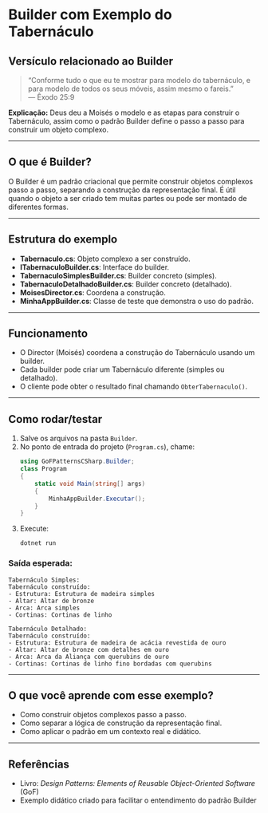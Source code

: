 # Builder com Exemplo do Tabernáculo

## Versículo relacionado ao Builder
> “Conforme tudo o que eu te mostrar para modelo do tabernáculo, e para modelo de todos os seus móveis, assim mesmo o fareis.”  
> — Êxodo 25:9

**Explicação:** Deus deu a Moisés o modelo e as etapas para construir o Tabernáculo, assim como o padrão Builder define o passo a passo para construir um objeto complexo.

---

## O que é Builder?
O Builder é um padrão criacional que permite construir objetos complexos passo a passo, separando a construção da representação final. É útil quando o objeto a ser criado tem muitas partes ou pode ser montado de diferentes formas.

---

## Estrutura do exemplo
- **Tabernaculo.cs**: Objeto complexo a ser construído.
- **ITabernaculoBuilder.cs**: Interface do builder.
- **TabernaculoSimplesBuilder.cs**: Builder concreto (simples).
- **TabernaculoDetalhadoBuilder.cs**: Builder concreto (detalhado).
- **MoisesDirector.cs**: Coordena a construção.
- **MinhaAppBuilder.cs**: Classe de teste que demonstra o uso do padrão.

---

## Funcionamento
- O Director (Moisés) coordena a construção do Tabernáculo usando um builder.
- Cada builder pode criar um Tabernáculo diferente (simples ou detalhado).
- O cliente pode obter o resultado final chamando `ObterTabernaculo()`.

---

## Como rodar/testar
1. Salve os arquivos na pasta `Builder`.
2. No ponto de entrada do projeto (`Program.cs`), chame:
   ```csharp
   using GoFPatternsCSharp.Builder;
   class Program
   {
       static void Main(string[] args)
       {
           MinhaAppBuilder.Executar();
       }
   }
   ```
3. Execute:
   ```
   dotnet run
   ```

### Saída esperada:
```
Tabernáculo Simples:
Tabernáculo construído:
- Estrutura: Estrutura de madeira simples
- Altar: Altar de bronze
- Arca: Arca simples
- Cortinas: Cortinas de linho

Tabernáculo Detalhado:
Tabernáculo construído:
- Estrutura: Estrutura de madeira de acácia revestida de ouro
- Altar: Altar de bronze com detalhes em ouro
- Arca: Arca da Aliança com querubins de ouro
- Cortinas: Cortinas de linho fino bordadas com querubins
```

---

## O que você aprende com esse exemplo?
- Como construir objetos complexos passo a passo.
- Como separar a lógica de construção da representação final.
- Como aplicar o padrão em um contexto real e didático.

---

## Referências
- Livro: *Design Patterns: Elements of Reusable Object-Oriented Software* (GoF)
- Exemplo didático criado para facilitar o entendimento do padrão Builder
